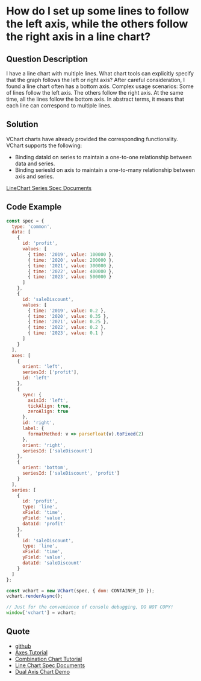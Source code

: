# How do I set up some lines to follow the left axis, while the others follow the right axis in a line chart?

## Question Description

I have a line chart with multiple lines.
What chart tools can explicitly specify that the graph follows the left or right axis?
After careful consideration, I found a line chart often has a bottom axis.
Complex usage scenarios: Some of lines follow the left axis. The others follow the right axis. At the same time, all the lines follow the bottom axis.
In abstract terms, it means that each line can correspond to multiple lines.

## Solution

VChart charts have already provided the corresponding functionality. VChart supports the following:

- Binding dataId on series to maintain a one-to-one relationship between data and series.
- Binding seriesId on axis to maintain a one-to-many relationship between axis and series.

[LineChart Series Spec Documents](https://visactor.io/vchart/option/commonChart#series-line.type)

## Code Example

```javascript livedemo
const spec = {
  type: 'common',
  data: [
    {
      id: 'profit',
      values: [
        { time: '2019', value: 100000 },
        { time: '2020', value: 200000 },
        { time: '2021', value: 300000 },
        { time: '2022', value: 400000 },
        { time: '2023', value: 500000 }
      ]
    },
    {
      id: 'saleDiscount',
      values: [
        { time: '2019', value: 0.2 },
        { time: '2020', value: 0.35 },
        { time: '2021', value: 0.25 },
        { time: '2022', value: 0.2 },
        { time: '2023', value: 0.1 }
      ]
    }
  ],
  axes: [
    {
      orient: 'left',
      seriesId: ['profit'],
      id: 'left'
    },
    {
      sync: {
        axisId: 'left',
        tickAlign: true,
        zeroAlign: true
      },
      id: 'right',
      label: {
        formatMethod: v => parseFloat(v).toFixed(2)
      },
      orient: 'right',
      seriesId: ['saleDiscount']
    },
    {
      orient: 'bottom',
      seriesId: ['saleDiscount', 'profit']
    }
  ],
  series: [
    {
      id: 'profit',
      type: 'line',
      xField: 'time',
      yField: 'value',
      dataId: 'profit'
    },
    {
      id: 'saleDiscount',
      type: 'line',
      xField: 'time',
      yField: 'value',
      dataId: 'saleDiscount'
    }
  ]
};

const vchart = new VChart(spec, { dom: CONTAINER_ID });
vchart.renderAsync();

// Just for the convenience of console debugging, DO NOT COPY!
window['vchart'] = vchart;
```

## Quote

- [github](https://github.com/VisActor/VChart)
- [Axes Tutorial](http://visactor.io/vchart/guide/tutorial_docs/Chart_Concepts/Axes)
- [Combination Chart Tutorial](http://visactor.io/vchart/guide/tutorial_docs/Chart_Types/Combination)
- [Line Chart Spec Documents](https://visactor.io/vchart/option/commonChart#series-line.type)
- [Dual Axis Chart Demo](http://visactor.io/vchart/demo/combination/dual-axis)
